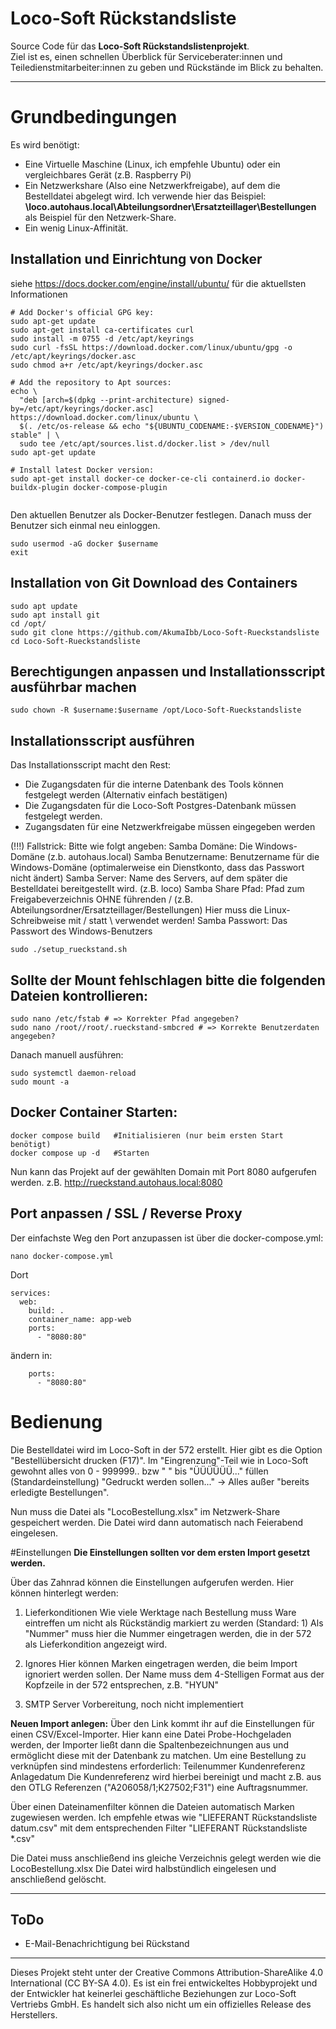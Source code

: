 # Loco-Soft Rückstandsliste

Source Code für das **Loco-Soft Rückstandslistenprojekt**.  
Ziel ist es, einen schnellen Überblick für Serviceberater:innen und Teiledienstmitarbeiter:innen zu geben und Rückstände im Blick zu behalten.

---
# Grundbedingungen
Es wird benötigt: 
- Eine Virtuelle Maschine (Linux, ich empfehle Ubuntu) oder ein vergleichbares Gerät (z.B. Raspberry Pi)
- Ein Netzwerkshare (Also eine Netzwerkfreigabe), auf dem die Bestelldatei abgelegt wird.
	Ich verwende hier das Beispiel: **\\loco.autohaus.local\Abteilungsordner\Ersatzteillager\Bestellungen**  als Beispiel für den Netzwerk-Share.
- Ein wenig Linux-Affinität.

## Installation und Einrichtung von Docker
siehe https://docs.docker.com/engine/install/ubuntu/ für die aktuellsten Informationen

```shell
# Add Docker's official GPG key:
sudo apt-get update
sudo apt-get install ca-certificates curl
sudo install -m 0755 -d /etc/apt/keyrings
sudo curl -fsSL https://download.docker.com/linux/ubuntu/gpg -o /etc/apt/keyrings/docker.asc
sudo chmod a+r /etc/apt/keyrings/docker.asc

# Add the repository to Apt sources:
echo \
  "deb [arch=$(dpkg --print-architecture) signed-by=/etc/apt/keyrings/docker.asc] https://download.docker.com/linux/ubuntu \
  $(. /etc/os-release && echo "${UBUNTU_CODENAME:-$VERSION_CODENAME}") stable" | \
  sudo tee /etc/apt/sources.list.d/docker.list > /dev/null
sudo apt-get update

# Install latest Docker version:
sudo apt-get install docker-ce docker-ce-cli containerd.io docker-buildx-plugin docker-compose-plugin
 
```

Den aktuellen Benutzer als Docker-Benutzer festlegen.
Danach muss der Benutzer sich einmal neu einloggen.
```shell
sudo usermod -aG docker $username
exit
```

## Installation von Git Download des Containers
```shell
sudo apt update
sudo apt install git
cd /opt/
sudo git clone https://github.com/AkumaIbb/Loco-Soft-Rueckstandsliste
cd Loco-Soft-Rueckstandsliste
```

## Berechtigungen anpassen und Installationsscript ausführbar machen
```shell
sudo chown -R $username:$username /opt/Loco-Soft-Rueckstandsliste
```

## Installationsscript ausführen
Das Installationsscript macht den Rest:
- Die Zugangsdaten für die interne Datenbank des Tools können festgelegt werden (Alternativ einfach bestätigen)
- Die Zugangsdaten für die Loco-Soft Postgres-Datenbank müssen festgelegt werden.
- Zugangsdaten für eine Netzwerkfreigabe müssen eingegeben werden

(!!!) Fallstrick: Bitte wie folgt angeben:
Samba Domäne: Die Windows-Domäne (z.b. autohaus.local)
Samba Benutzername: Benutzername für die Windows-Domäne (optimalerweise ein Dienstkonto, dass das Passwort nicht ändert)
Samba Server: Name des Servers, auf dem später die Bestelldatei bereitgestellt wird. (z.B. loco)
Samba Share Pfad: Pfad zum Freigabeverzeichnis OHNE führenden / (z.B. Abteilungsordner/Ersatzteillager/Bestellungen)
				  Hier muss die Linux-Schreibweise mit / statt \ verwendet werden!
Samba Passwort: Das Passwort des Windows-Benutzers
```shell
sudo ./setup_rueckstand.sh
```

## Sollte der Mount fehlschlagen bitte die folgenden Dateien kontrollieren:
```shell
sudo nano /etc/fstab # => Korrekter Pfad angegeben?
sudo nano /root//root/.rueckstand-smbcred # => Korrekte Benutzerdaten angegeben?
```

Danach manuell ausführen:
```shell
sudo systemctl daemon-reload
sudo mount -a
```

## Docker Container Starten:
```shell
docker compose build   #Initialisieren (nur beim ersten Start benötigt)
docker compose up -d   #Starten
```

Nun kann das Projekt auf der gewählten Domain mit Port 8080 aufgerufen werden.
z.B. http://rueckstand.autohaus.local:8080

## Port anpassen / SSL / Reverse Proxy

Der einfachste Weg den Port anzupassen ist über die docker-compose.yml:
```shell
nano docker-compose.yml
```

Dort 
```shell
services:
  web:
    build: .
    container_name: app-web
    ports:
      - "8080:80"
``` 
ändern in:
```shell
    ports:
      - "8080:80"
``` 

# Bedienung
Die Bestelldatei wird im Loco-Soft in der 572 erstellt.
Hier gibt es die Option "Bestellübersicht drucken (F17)".
Im "Eingrenzung"-Teil wie in Loco-Soft gewohnt alles von 0 - 999999.. bzw " " bis "ÜÜÜÜÜÜ..." füllen (Standardeinstellung)
"Gedruckt werden sollen..." -> Alles außer "bereits erledigte Bestellungen".

Nun muss die Datei als "LocoBestellung.xlsx" im Netzwerk-Share gespeichert werden.
Die Datei wird dann automatisch nach Feierabend eingelesen.

#Einstellungen
**Die Einstellungen sollten vor dem ersten Import gesetzt werden.**

Über das Zahnrad können die Einstellungen aufgerufen werden.
Hier können hinterlegt werden:
1) Lieferkonditionen
Wie viele Werktage nach Bestellung muss Ware eintreffen um nicht als Rückständig markiert zu werden (Standard: 1)
Als "Nummer" muss hier die Nummer eingetragen werden, die in der 572 als Lieferkondition angezeigt wird.

2) Ignores
Hier können Marken eingetragen werden, die beim Import ignoriert werden sollen. 
Der Name muss dem 4-Stelligen Format aus der Kopfzeile in der 572 entsprechen, z.B. "HYUN"

3) SMTP Server
Vorbereitung, noch nicht implementiert

**Neuen Import anlegen:**
Über den Link kommt ihr auf die Einstellungen für einen CSV/Excel-Importer.
Hier kann eine Datei Probe-Hochgeladen werden, der Importer ließt dann die Spaltenbezeichnungen aus und ermöglicht diese mit der Datenbank zu matchen.
Um eine Bestellung zu verknüpfen sind mindestens erforderlich:
Teilenummer 
Kundenreferenz
Anlagedatum
Die Kundenreferenz wird hierbei bereinigt und macht z.B. aus den OTLG Referenzen ("A206058/1;K27502;F31") eine Auftragsnummer.

Über einen Dateinamenfilter können die Dateien automatisch Marken zugewiesen werden.
Ich empfehle etwas wie "LIEFERANT Rückstandsliste datum.csv" mit dem entsprechenden Filter "LIEFERANT Rückstandsliste *.csv"

Die Datei muss anschließend ins gleiche Verzeichnis gelegt werden wie die LocoBestellung.xlsx
Die Datei wird halbstündlich eingelesen und anschließend gelöscht.

---

## ToDo
- E-Mail-Benachrichtigung bei Rückstand


---
Dieses Projekt steht unter der Creative Commons Attribution-ShareAlike 4.0 International (CC BY-SA 4.0).
Es ist ein frei entwickeltes Hobbyprojekt und der Entwickler hat keinerlei geschäftliche Beziehungen zur Loco-Soft Vertriebs GmbH.
Es handelt sich also nicht um ein offizielles Release des Herstellers.